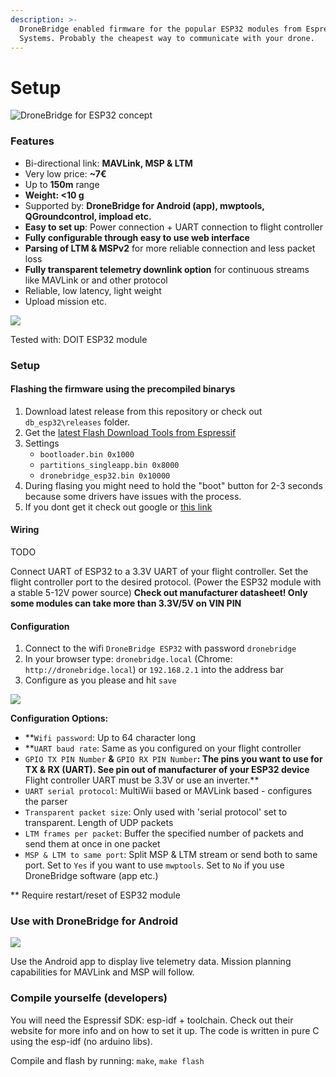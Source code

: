 ```yaml
---
description: >-
  DroneBridge enabled firmware for the popular ESP32 modules from Espressif
  Systems. Probably the cheapest way to communicate with your drone.
---
```


# Setup

![DroneBridge for ESP32 concept](https://raw.githubusercontent.com/DroneBridge/ESP32/master/wiki/db_ESP32_setup.png)

### Features

* Bi-directional link: **MAVLink, MSP & LTM**
* Very low price: **~7€**
* Up to **150m** range
* **Weight: &lt;10 g**
* Supported by: **DroneBridge for Android \(app\), mwptools, QGroundcontrol, impload etc.**
* **Easy to set up**: Power connection + UART connection to flight controller
* **Fully configurable through easy to use web interface**
* **Parsing of LTM & MSPv2** for more reliable connection and less packet loss
* **Fully transparent telemetry downlink option** for continuous streams like MAVLink or and other protocol
* Reliable, low latency, light weight
* Upload mission etc.

![](https://github.com/DroneBridge/ESP32/blob/master/wiki/esp32_vcp_module.jpg?raw=true)

Tested with: DOIT ESP32 module

### Setup

#### Flashing the firmware using the precompiled binarys

1. Download latest release from this repository or check out `db_esp32\releases` folder.
2. Get the [latest Flash Download Tools from Espressif](https://www.espressif.com/en/products/hardware/esp32/resources)
3. Settings
   * `bootloader.bin 0x1000`
   * `partitions_singleapp.bin 0x8000`
   * `dronebridge_esp32.bin 0x10000`
4. During flasing you might need to hold the "boot" button for 2-3 seconds because some drivers have issues with the process.
5. If you dont get it check out google or [this link](http://iot-bits.com/esp32/esp32-flash-download-tool-tutorial/)

#### Wiring

TODO

Connect UART of ESP32 to a 3.3V UART of your flight controller. Set the flight controller port to the desired protocol. \(Power the ESP32 module with a stable 5-12V power source\) **Check out manufacturer datasheet! Only some modules can take more than 3.3V/5V on VIN PIN**

#### Configuration

1. Connect to the wifi `DroneBridge ESP32` with password `dronebridge`
2. In your browser type: `dronebridge.local` \(Chrome: `http://dronebridge.local`\) or `192.168.2.1` into the address bar
3. Configure as you please and hit `save`

![](https://github.com/DroneBridge/ESP32/blob/master/wiki/screen_config.png?raw=true)

**Configuration Options:**

* \*\*`Wifi password`: Up to 64 character long
* \*\*`UART baud rate`: Same as you configured on your flight controller
* `GPIO TX PIN Number` **&** `GPIO RX PIN Number`**: The pins you want to use for TX & RX \(UART\). See pin out of manufacturer of your ESP32 device** Flight controller UART must be 3.3V or use an inverter.\*\*
* `UART serial protocol`: MultiWii based or MAVLink based - configures the parser
* `Transparent packet size`: Only used with 'serial protocol' set to transparent. Length of UDP packets
* `LTM frames per packet`: Buffer the specified number of packets and send them at once in one packet
* `MSP & LTM to same port`: Split MSP & LTM stream or send both to same port. Set to `Yes` if you want to use `mwptools`. Set to `No` if you use DroneBridge software \(app etc.\)

\*\* Require restart/reset of ESP32 module

### Use with DroneBridge for Android

![](https://raw.githubusercontent.com/DroneBridge/ESP32/master/wiki/dp_app-map-2017-10-29-kleiner.png)

Use the Android app to display live telemetry data. Mission planning capabilities for MAVLink and MSP will follow.

### Compile yourselfe \(developers\)

You will need the Espressif SDK: esp-idf + toolchain. Check out their website for more info and on how to set it up. The code is written in pure C using the esp-idf \(no arduino libs\).

Compile and flash by running: `make`, `make flash`

